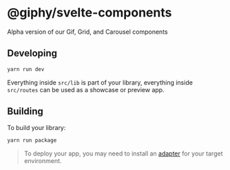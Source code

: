 # @giphy/svelte-components

Alpha version of our Gif, Grid, and Carousel components

## Developing

```bash
yarn run dev
```

Everything inside `src/lib` is part of your library, everything inside `src/routes` can be used as a showcase or preview app.

## Building

To build your library:

```bash
yarn run package
```

> To deploy your app, you may need to install an [adapter](https://kit.svelte.dev/docs/adapters) for your target environment.
